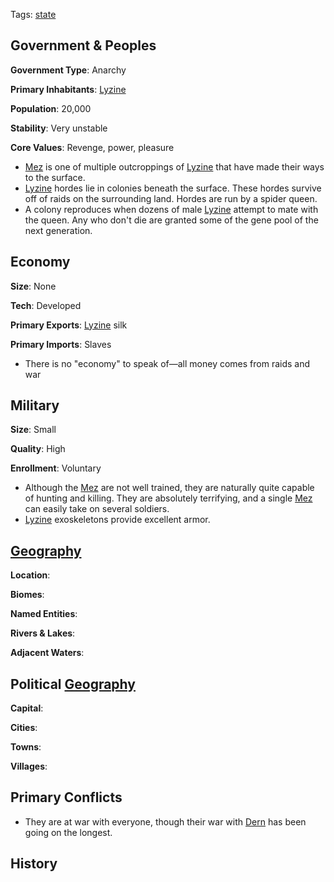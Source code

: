 Tags: [state](States)

## Government & Peoples

**Government Type**: Anarchy

**Primary Inhabitants**: [Lyzine](Lyzine) 

**Population**: 20,000

**Stability**: Very unstable

**Core Values**: Revenge, power, pleasure

- [Mez](Mez) is one of multiple outcroppings of [Lyzine](Lyzine) that have made their ways to the surface. 
- [Lyzine](Lyzine) hordes lie in colonies beneath the surface. These hordes survive off of raids on the surrounding land. Hordes are run by a spider queen.
- A colony reproduces when dozens of male [Lyzine](Lyzine) attempt to mate with the queen. Any who don't die are granted some of the gene pool of the next generation.


## Economy

**Size**: None

**Tech**: Developed

**Primary Exports**: [Lyzine](Lyzine) silk

**Primary Imports**: Slaves

- There is no "economy" to speak of—all money comes from raids and war


## Military

**Size**: Small

**Quality**: High

**Enrollment**: Voluntary

- Although the [Mez](Mez) are not well trained, they are naturally quite capable of hunting and killing. They are absolutely terrifying, and a single [Mez](Mez) can easily take on several soldiers.
- [Lyzine](Lyzine) exoskeletons provide excellent armor.


## [Geography](Geography)

**Location**: 

**Biomes**: 

**Named Entities**:

**Rivers & Lakes**: 

**Adjacent Waters**: 


## Political [Geography](Geography)

**Capital**: 

**Cities**: 

**Towns**: 

**Villages**: 


## Primary Conflicts

- They are at war with everyone, though their war with [Dern](Dern) has been going on the longest.


## History


